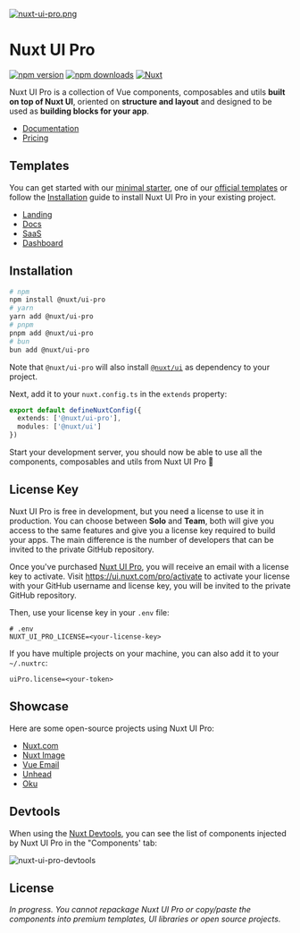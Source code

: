[![nuxt-ui-pro.png](https://volta.s3.fr-par.scw.cloud/306965274_1682f2a7_dfc5_4c85_9807_6203cd568852_154cf5592c.png)](https://ui.nuxt.com/pro)

# Nuxt UI Pro

[![npm version][npm-version-src]][npm-version-href]
[![npm downloads][npm-downloads-src]][npm-downloads-href]
[![Nuxt][nuxt-src]][nuxt-href]

Nuxt UI Pro is a collection of Vue components, composables and utils **built on top of Nuxt UI**, oriented on **structure and layout** and designed to be used as **building blocks for your app**.

- [Documentation](https://ui.nuxt.com/pro/getting-started)
- [Pricing](https://ui.nuxt.com/pro/pricing)

## Templates

You can get started with our [minimal starter](https://github.com/nuxt-ui-pro/starter), one of our [official templates](https://ui.nuxt.com/pro/templates) or follow the [Installation](https://ui.nuxt.com/pro/getting-started/installation) guide to install Nuxt UI Pro in your existing project.

- [Landing](https://github.com/nuxt-ui-pro/landing)
- [Docs](https://github.com/nuxt-ui-pro/docs)
- [SaaS](https://github.com/nuxt-ui-pro/saas)
- [Dashboard](https://github.com/nuxt-ui-pro/dashboard)

## Installation

```bash
# npm
npm install @nuxt/ui-pro
# yarn
yarn add @nuxt/ui-pro
# pnpm
pnpm add @nuxt/ui-pro
# bun
bun add @nuxt/ui-pro
```

Note that `@nuxt/ui-pro` will also install [`@nuxt/ui`](https://ui.nuxt.com) as dependency to your project.

Next, add it to your `nuxt.config.ts` in the `extends` property:

```ts
export default defineNuxtConfig({
  extends: ['@nuxt/ui-pro'],
  modules: ['@nuxt/ui']
})
```

Start your development server, you should now be able to use all the components, composables and utils from Nuxt UI Pro 🚀

## License Key

Nuxt UI Pro is free in development, but you need a license to use it in production. You can choose between **Solo** and **Team**, both will give you access to the same features and give you a license key required to build your apps. The main difference is the number of developers that can be invited to the private GitHub repository.

Once you've purchased [Nuxt UI Pro](https://ui.nuxt.com/pro/purchase), you will receive an email with a license key to activate. Visit https://ui.nuxt.com/pro/activate to activate your license with your GitHub username and license key, you will be invited to the private GitHub repository.

Then, use your license key in your `.env` file:

```
# .env
NUXT_UI_PRO_LICENSE=<your-license-key>
```

If you have multiple projects on your machine, you can also add it to your `~/.nuxtrc`:

```
uiPro.license=<your-token>
```

## Showcase

Here are some open-source projects using Nuxt UI Pro:

- [Nuxt.com](https://github.com/nuxt/nuxt.com)
- [Nuxt Image](https://github.com/nuxt/image/tree/main/docs)
- [Vue Email](https://github.com/vue-email/docs)
- [Unhead](https://github.com/unjs/unhead/tree/main/docs)
- [Oku](https://github.com/oku-ui/docs)

## Devtools

When using the [Nuxt Devtools](https://devtools.nuxt.com), you can see the list of components injected by Nuxt UI Pro in the "Components' tab:

![nuxt-ui-pro-devtools](https://github.com/nuxt/ui-pro/assets/904724/4ec2862e-91a0-4ae1-9458-264983d39b6e)

<!-- Badges -->
[npm-version-src]: https://img.shields.io/npm/v/@nuxt/ui-pro/latest.svg?style=flat&colorA=020420&colorB=00DC82
[npm-version-href]: https://npmjs.com/package/@nuxt/ui-pro

[npm-downloads-src]: https://img.shields.io/npm/dm/@nuxt/ui-pro.svg?style=flat&colorA=020420&colorB=00DC82
[npm-downloads-href]: https://npmjs.com/package/@nuxt/ui-pro

[nuxt-src]: https://img.shields.io/badge/Nuxt-020420?logo=nuxt.js
[nuxt-href]: https://nuxt.com

## License

*In progress. You cannot repackage Nuxt UI Pro or copy/paste the components into premium templates, UI libraries or open source projects.*
